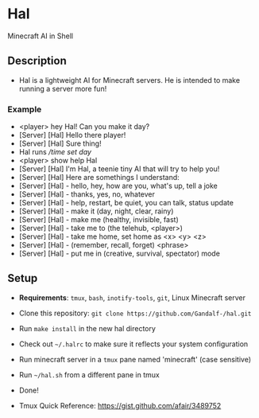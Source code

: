 # Hal
Minecraft AI in Shell

## Description
- Hal is a lightweight AI for Minecraft servers. He is intended to make running a server more fun!

### Example
- \<player\> hey Hal! Can you make it day?
- [Server] [Hal] Hello there player!
- [Server] [Hal] Sure thing!
- Hal runs */time set day*
- \<player\> show help Hal
- [Server] [Hal] I'm Hal, a teenie tiny AI that will try to help you!
- [Server] [Hal] Here are somethings I understand:
- [Server] [Hal] - hello, hey, how are you, what's up, tell a joke
- [Server] [Hal] - thanks, yes, no, whatever
- [Server] [Hal] - help, restart, be quiet, you can talk, status update
- [Server] [Hal] - make it (day, night, clear, rainy)
- [Server] [Hal] - make me (healthy, invisible, fast)
- [Server] [Hal] - take me to (the telehub, \<player\>)
- [Server] [Hal] - take me home, set home as \<x\> \<y\> \<z\>
- [Server] [Hal] - (remember, recall, forget) \<phrase\>
- [Server] [Hal] - put me in (creative, survival, spectator) mode

## Setup
- **Requirements**: `tmux`, `bash`, `inotify-tools`, `git`, Linux Minecraft server
- Clone this repository: `git clone https://github.com/Gandalf-/hal.git`
- Run `make install` in the new hal directory
- Check out `~/.halrc` to make sure it reflects your system configuration
- Run minecraft server in a `tmux` pane named 'minecraft' (case sensitive)
- Run `~/hal.sh` from a different pane in tmux
- Done!

- Tmux Quick Reference: https://gist.github.com/afair/3489752
